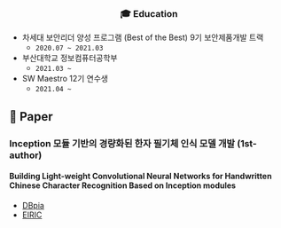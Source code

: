 <h3 align="center"> 🎓 Education </h3>

- 차세대 보안리더 양성 프로그램 (Best of the Best) 9기 보안제품개발 트랙
  - `2020.07 ~ 2021.03`
- 부산대학교 정보컴퓨터공학부
  - `2021.03 ~`
- SW Maestro 12기 연수생
  - `2021.04 ~ `


## 📄 Paper
### Inception 모듈 기반의 경량화된 한자 필기체 인식 모델 개발 (1st-author)
#### Building Light-weight Convolutional Neural Networks for Handwritten Chinese Character Recognition Based on Inception modules
- [DBpia](http://www.dbpia.co.kr/journal/articleDetail?nodeId=NODE09874847)
- [EIRIC](https://www.eiric.or.kr/literature/ser_view.php?SnxGubun=INKO&mode=total&searchCate=literature&gu=INME000G0&cmd=qryview&SnxIndxNum=234020&rownum=&totalCnt=2&rownum=2&q1_t=aW5jZXB0aW9uIOuqqOuTiA==&listUrl=L3NlYXJjaC9yZXN1bHQucGhwP1NueEd1YnVuPUlOS08mbW9kZT10b3RhbCZzZWFyY2hDYXRlPWxpdGVyYXR1cmUmcTE9aW5jZXB0aW9uKyVCOCVGMCVCNSVFMiZ4PTAmeT0w&q1=inception+%B8%F0%B5%E2&kci=)

